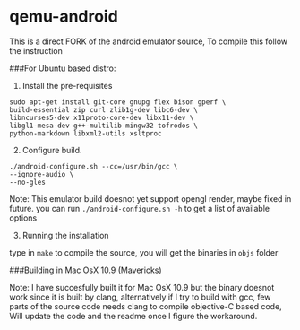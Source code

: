 qemu-android
============

This is a direct FORK of the android emulator source, To compile this follow the instruction

###For Ubuntu based distro:

1. Install the pre-requisites 

```
sudo apt-get install git-core gnupg flex bison gperf \
build-essential zip curl zlib1g-dev libc6-dev \
libncurses5-dev x11proto-core-dev libx11-dev \
libgl1-mesa-dev g++-multilib mingw32 tofrodos \
python-markdown libxml2-utils xsltproc
```

2. Configure build.

```
./android-configure.sh --cc=/usr/bin/gcc \
--ignore-audio \
--no-gles
```

Note: This emulator build doesnot yet support opengl render, maybe fixed in future. you can run 
`./android-configure.sh -h` to get a list of available options

3. Running the installation

type in `make` to compile the source, you will get the binaries in `objs` folder

###Building in Mac OsX 10.9 (Mavericks)

Note: I have succesfully built it for Mac OsX 10.9 but the binary doesnot work since it is built by clang, alternatively
if I try to build with gcc, few parts of the source code needs clang to compile objective-C based code, Will update the code
and the readme once I figure the workaround.
